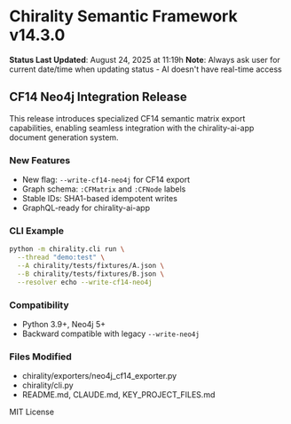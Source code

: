 # Chirality Semantic Framework v14.3.0
 **Status Last Updated**: August 24, 2025 at 11:19h
**Note**: Always ask user for current date/time when updating status - AI doesn't have real-time access

## CF14 Neo4j Integration Release

This release introduces specialized CF14 semantic matrix export capabilities, enabling seamless integration with the chirality-ai-app document generation system.

### New Features
- New flag: `--write-cf14-neo4j` for CF14 export
- Graph schema: `:CFMatrix` and `:CFNode` labels
- Stable IDs: SHA1-based idempotent writes
- GraphQL-ready for chirality-ai-app

### CLI Example
```bash
python -m chirality.cli run \
  --thread "demo:test" \
  --A chirality/tests/fixtures/A.json \
  --B chirality/tests/fixtures/B.json \
  --resolver echo --write-cf14-neo4j
```

### Compatibility
- Python 3.9+, Neo4j 5+
- Backward compatible with legacy `--write-neo4j`

### Files Modified
- chirality/exporters/neo4j_cf14_exporter.py
- chirality/cli.py
- README.md, CLAUDE.md, KEY_PROJECT_FILES.md

MIT License
